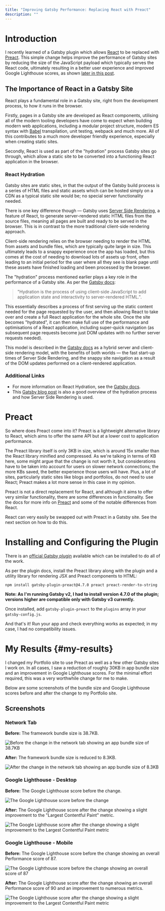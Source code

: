 ```yaml
---
title: "Improving Gatsby Performance: Replacing React with Preact"
description: ""
---
```


# Introduction

I recently learned of a Gatsby plugin which allows [React][react-url] to be replaced with [Preact][preact-url]. This simple
change helps improve the performance of Gatsby sites by reducing the size of the JavaScript payload which typically serves the
React code, ultimately resulting in a better user experience and improved Google Lighthouse scores, as shown
[later in this post](#my-results).

## The Importance of React in a Gatsby Site

React plays a fundamental role in a Gatsby site, right from the development process, to how it runs in the browser.

Firstly, pages in a Gatsby site are developed as React components, utilising all of the modern tooling developers have come to
expect when building modern web applications, including a modular project structure, modern ES syntax with [Babel][babel-url]
transpilation, unit testing, webpack and much more. All of this contributes to a much more developer friendly experience,
especially when creating static sites.

Secondly, React is used as part of the &quot;hydration&quot; process Gatsby sites go through, which allow a static site to be converted into a functioning React application in the browser.

### React Hydration

Gatsby sites are static sites, in that the output of the Gatsby build process is a series of HTML files and static assets which
can be hosted simply on a CDN as a typical static site would be; no special server functionality needed.

There is one key difference though &mdash; Gatsby uses [Server Side Rendering][gatsby-ssr-url], a feature of React, to generate server-rendered
static HTML files from the source files, meaning all pages are built and ready to be served in the browser. This is in
contrast to the more traditional client-side rendering approach.

Client-side rendering relies on the browser needing to render the HTML from assets and bundle files, which are typically
quite large in size. This ultimately leads to a snappy experience once the app has loaded, but this comes at the cost of
needing to download lots of assets up front, often leading to an initial period for the user where all they see is blank page
until these assets have finished loading and been processed by the browser.

The &quot;hydration&quot; process mentioned earlier plays a key role in the performance of a Gatsby site. As per the
[Gatsby docs][gatsby-hydration]:

> &quot;Hydration is the process of using client-side JavaScript to add application state
> and interactivity to server-rendered HTML.&quot;.

This essentially describes a process of first serving up the static content needed for the page requested by the
user, and then allowing React to take over and create a full React application for the whole site. Once the site becomes
&quot;hydrated&quot;, it can then make full use of the performance and optimisations of a React application, including
super-quick navigation (as subsequent page requests become just DOM updates with no further server requests needed).

This model is described in the [Gatsby docs][gatsby-hydration] as a hybrid server and client-side rendering model, with the benefits of both worlds &mdash; the fast start-up times of Server Side Rendering, and the snappy site navigation as a result of the DOM updates performed on a client-rendered application.

### Additional Links

-   For more information on React Hydration, see the [Gatsby docs][gatsby-react-hydration].
-   This [Gatsby blog post][gatsby-ssr-hydration-blog-post] is also a good overview of the hydration process and how Server
    Side Rendering is used.

# Preact

So where does Preact come into it? Preact is a lightweight alternative library to React, which aims to offer the same API
but at a lower cost to application performance.

The Preact library itself is only 3KB in size, which is around 15x smaller than the React library minified and compressed.
As we're talking in terms of KB here, some might argue that the change is not worth it, but considerations have to be taken
into account for users on slower network connections; the more KBs saved, the better experience those users will have.
Plus, a lot of sites, particularly static sites like blogs and portfolios, do not need to use React; Preact makes a lot
more sense in this case in my opinion.

Preact is not a direct replacement for React, and although it aims to offer very similar functionality, there are some
differences in functionality. See the docs for more info on [Preact][preact-url] and some of the notable differences from React.

React can very easily be swapped out with Preact in a Gatsby site. See the next section on how to do this.

# Installing and Configuring the Plugin

There is an [official Gatsby plugin][gatsby-preact-plugin-url] available which can be installed to do all of the work.

As per the plugin docs, install the Preact library along with the plugin and a utility library for rendering JSX and Preact
components to HTML:

```
npm install gatsby-plugin-preact@4.7.0 preact preact-render-to-string
```

**Note: As I'm running Gatsby v2, I had to install version 4.7.0 of the plugin; versions higher are compatible only with
Gatsby v3 currently.**

Once installed, add `gatsby-plugin-preact` to the `plugins` array in your `gatsby-config.js`.

And that's it! Run your app and check everything works as expected; in my case, I had no compatibility issues.

# My Results {#my-results}

I changed my Portfolio site to use Preact as well as a few other Gatsby sites I work on. In all cases, I saw a reduction
of roughly 30KB in app bundle size and an improvement in Google Lighthouse scores. For the minimal effort required, this
was a very worthwhile change for me to make.

Below are some screenshots of the bundle size and Google Lighthouse scores before and after the change to my Portfolio site.

## Screenshots

### Network Tab

**Before:** The framework bundle size is 38.7KB.

<img src="./before-network-tab.png" alt="Before the change in the network tab showing an app bundle size of 38.7KB">

**After:** The framework bundle size is reduced to 8.3KB.

<img src="./after-network-tab.png" alt="After the change in the network tab showing an app bundle size of 8.3KB">

### Google Lighthouse - Desktop

**Before:** The Google Lighthouse score before the change.

<img src="./before-lighthouse-desktop.png" alt="The Google Lighthouse score before the change">

**After:** The Google Lighthouse score after the change showing a slight improvement to the "Largest Contentful Paint" metric.

<img src="./after-lighthouse-desktop.png" alt="The Google Lighthouse score after the change showing a slight improvement to the Largest Contentful Paint metric">

### Google Lighthouse - Mobile

**Before:** The Google Lighthouse score before the change showing an overall Performance score of 87.

<img src="./before-lighthouse-mobile.png" alt="The Google Lighthouse score before the change showing an overall score of 87">

**After:** The Google Lighthouse score after the change showing an overall Performance score of 90 and an improvement to numerous metrics.

<img src="./after-lighthouse-mobile.png" alt="The Google Lighthouse score after the change showing a slight improvement to the Largest Contentful Paint metric">

[react-url]: https://reactjs.org/
[preact-url]: https://preactjs.com/
[babel-url]: https://babeljs.io/
[gatsby-hydration]: https://www.gatsbyjs.com/docs/glossary/hydration/
[gatsby-react-hydration]: https://www.gatsbyjs.com/docs/conceptual/react-hydration/
[gatsby-ssr-url]: https://www.gatsbyjs.com/docs/glossary/server-side-rendering/
[gatsby-preact-plugin-url]: https://www.gatsbyjs.com/plugins/gatsby-plugin-preact/?=preact
[gatsby-ssr-hydration-blog-post]: https://www.gatsbyjs.com/blog/2020-01-30-why-gatsby-is-better-with-javascript/
